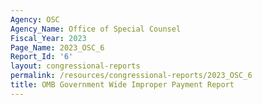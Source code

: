 ```yaml
---
Agency: OSC
Agency_Name: Office of Special Counsel
Fiscal_Year: 2023
Page_Name: 2023_OSC_6
Report_Id: '6'
layout: congressional-reports
permalink: /resources/congressional-reports/2023_OSC_6
title: OMB Government Wide Improper Payment Report
---
```

